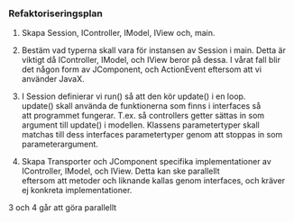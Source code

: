 ### Refaktoriseringsplan
1. Skapa Session, IController, IModel, IView och, main.
   
2. Bestäm vad typerna skall vara för instansen av Session i main. Detta är viktigt
   då IController, IModel, och IView beror på dessa. I vårat fall blir det någon form
   av JComponent, och ActionEvent eftersom att vi använder JavaX.
   
3. I Session definierar vi run() så att den kör update() i en loop.\
   update() skall använda de funktionerna som finns i interfaces så\
   att programmet fungerar. T.ex. så controllers getter sättas in som argument
   till update() i modellen. Klassens parametertyper skall matchas till dess interfaces 
   parametertyper genom att stoppas in som parameterargument. 

4. Skapa Transporter och JComponent specifika implementationer 
   av IController, IModel, och IView. Detta kan ske parallellt\
   eftersom att metoder och liknande kallas genom interfaces, och kräver ej 
   konkreta implementationer.


 3 och 4 går att göra parallellt

   


